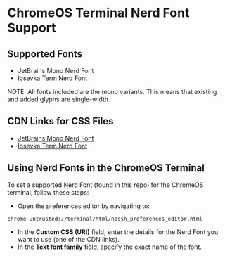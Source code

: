 # ChromeOS Terminal Nerd Font Support

## Supported Fonts

- JetBrains Mono Nerd Font
- Iosevka Term Nerd Font
 
NOTE: All fonts included are the mono variants.  This means that existing and added glyphs are single-width. 

## CDN Links for CSS Files

- [JetBrains Mono Nerd Font](https://cdn.jsdelivr.net/gh/bobby-welch/chromeos-terminal-fonts@v1.1.0/chromeos-terminal-jetbrains-mono-nerd-font.css)
- [Iosevka Term Nerd Font](https://cdn.jsdelivr.net/gh/bobby-welch/chromeos-terminal-fonts@v1.1.0/chromeos-terminal-iosevka-term-nerd-font.css)

## Using Nerd Fonts in the ChromeOS Terminal

To set a supported Nerd Font (found in this repo) for the ChromeOS terminal, follow these steps:

- Open the preferences editor by navigating to:

```plaintext
chrome-untrusted://terminal/html/nassh_preferences_editor.html
```

- In the **Custom CSS (URI)** field, enter the details for the Nerd Font you want to use (one of the CDN links).
- In the **Text font family** field, specify the exact name of the font.
